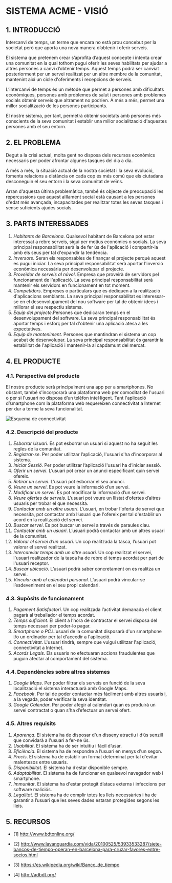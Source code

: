 ﻿# **SISTEMA ACME - VISIÓ** #

## **1. INTRODUCCIÓ** ##


Intercanvi de temps, un terme que encara no està prou concebut per la societat però que aporta una nova manera d’obtenir i oferir serveis. 

El sistema que pretenem crear s’aprofita d’aquest concepte i intenta crear una comunitat en la qual tothom pugui oferir les seves habilitats per ajudar a altres persones a canvi d’obtenir temps. Aquest temps podrà ser canviat posteriorment per un servei realitzat per un altre membre de la comunitat, mantenint així un cicle d'oferiments i recepcions de serveis.

L’intercanvi de temps és un mètode que permet a persones amb dificultats econòmiques, persones amb problemes de salut i persones amb problemes socials obtenir serveis que altrament no podrien. A més a més, permet una millor socialització de les persones participants.

El nostre sistema, per tant, permetrà obtenir societats amb persones més conscients de la seva comunitat i establir una millor socialització d'aquestes persones amb el seu entorn. 


## **2. EL PROBLEMA** ##

Degut a la crisi actual, molta gent no disposa dels recursos econòmics necessaris per poder afrontar algunes tasques del dia a dia.
 
A més a més, la situació actual de la nostra societat i la seva evolució, fomenta relacions a distància on cada cop és més comú que els ciutadans desconeguin el seu entorn i la seva comunitat de veïns.

 Arran d'aquesta última problemàtica, també és objecte de preocupació les repercussions que aquest aïllament social està causant a les persones d'edat més avançada, incapacitades per realitzar totes les seves tasques i sense suficients ajudes socials. 


## **3. PARTS INTERESSADES** ##

1. *Habitants de Barcelona*. Qualsevol habitant de Barcelona pot estar interessat a rebre serveis, sigui per motius econòmics o socials. La seva principal responsabilitat serà la de fer ús de l'aplicació i compartir-la amb els seus per tal d'expandir la tendència.
2. *Inversors*. Seran els responsables de finançar el projecte perquè aquest es pugui iniciar. La seva principal responsabilitat serà aportar l'inversió econòmica necessària per desenvolupar el projecte.
3. *Proveïdor de serveis al núvol*. Empresa que proveirà de servidors pel funcionament de l'aplicació. La seva principal responsabilitat serà mantenir els servidors en funcionament en tot moment.
4. *Competidors*. Empreses o particulars que es dediquen a la realització d'aplicacions semblants. La seva principal responsabilitat es interessar-se en el desenvolupament del nou software per tal de obtenir idees i millorar el seu respectiu sistema.
5. *Equip del projecte*.Persones que dedicaran temps en el desenvolupament del software. La seva principal responsabilitat és aportar temps i esforç per tal d'obtenir una aplicació atesa a les expectatives.
6. *Equip de manteniment*. Persones que mantindran el sistema un cop acabat de desenvolupar. La seva principal responsabilitat és garantir la estabilitat de l'aplicació i mantenir-la al capdamunt del mercat.


## **4. EL PRODUCTE** ##

### 4.1. Perspectiva del producte ###

El nostre producte serà principalment una app per a smartphones. No obstant, també s'incorporarà una plataforma web per comoditat de l'usuari o per si l'usuari no disposa d’un telèfon intel·ligent. Tant l'aplicació d’smartphone com la plataforma web requereixen connectivitat a Internet per dur a terme la seva funcionalitat.


![Esquema de connectivitat](https://bytebucket.org/AlbertSuarez/gps-up-23/raw/97148a1a27ccfb3e0d85c2fb93ae70f7a7f9e512/EsquemaDeConnectivitat.png?token=499c5cb1928375b8cab567f7a993c08ff775e0b6)

### 4.2. Descripció del producte ###

1. *Esborrar Usuari*. Es pot esborrar un usuari si aquest no ha seguit les regles de la comunitat.
2. *Registrar-se*. Per poder utilitzar l’aplicació, l'usuari s'ha d'incorporar al sistema. 
3. *Iniciar Sessió*. Per poder utilitzar l’aplicació l'usuari ha d’iniciar sessió. 
4. *Oferir un servei*. L’usuari pot crear un anunci especificant quin servei ofereix.
5. *Retirar un servei*. L’usuari pot esborrar el seu anunci.
6. *Veure un servei*. Es pot veure la informació d’un servei.
7. *Modificar un servei*. Es pot modificar la informació d’un servei.
6. *Veure ofertes de serveis*. L’usuari pot veure un llistat d’ofertes d’altres usuaris per trobar el que necessita.
8. *Contactar amb un altre usuari*. L’usuari, en trobar l'oferta de servei que necessita, pot contactar amb l’usuari que l'ofereix per tal d'establir un acord en la realització del servei.
9. *Buscar servei*. Es pot buscar un servei a través de paraules clau.
10. *Contactar amb un usuari*. L’usuari podrà contactar amb un altres usuari de la comunitat.
11. *Valorar el servei d’un usuari*. Un cop realitzada la tasca, l’usuari pot valorar el servei realitzat.
12. *Intercanviar temps amb un altre usuari*. Un cop realitzat el servei, l'usuari realitzador de la tasca ha de rebre el temps acordat per part de l'usuari receptor.
13. *Buscar ubicació*. L’usuari podrà saber concretament on es realitza un servei.
14. *Vincular amb el calendari personal*. L’usuari podrà vincular-se l’esdeveniment en el seu propi calendari.

 
### 4.3. Supòsits de funcionament ###

1. *Pagament Satisfactori*. Un cop realitzada l’activitat demanada el client pagarà al treballador el temps acordat.
2. *Temps suficient*. El client a l’hora de contractar el servei disposa del temps necessari per poder-lo pagar.
3. *Smartphone o PC*.L'usuari de la comunitat disposarà d'un smartphone i/o un ordinador per tal d'accedir a l'aplicació.
4. *Connectivitat*. L'usuari tindrà, sempre que vulgui utilitzar l'aplicació, connectivitat a Internet.
5. *Acords Legals*. Els usuaris no efectuaran accions fraudulentes que puguin afectar al comportament del sistema.
 
### 4.4. Dependències sobre altres sistemes ###

1. *Google Maps*. Per poder filtrar els serveis en funció de la seva localització el sistema interactuarà amb Google Maps.
2. *Facebook*. Per tal de poder contactar més fàcilment amb altres usuaris i, a la vegada, poder verificar la seva identitat.
1. *Google Calendar*. Per poder afegir al calendari quan es produirà un servei contractat o quan s’ha d’efectuar un servei ofert.

  
### 4.5. Altres requisits ###

1. *Aparença*. El sistema ha de disposar d'un disseny atractiu i d’ús senzill que convidarà a l'usuari a fer-ne ús.
2. *Usabilitat*. El sistema ha de ser intuïtiu i fàcil d’usar.
3. *Eficiència*. El sistema ha de respondre a l’usuari en menys d'un segon.
4. *Precís*. El sistema ha de establir un format determinat per tal d'evitar malentesos entre usuaris.
5. *Disponibilitat*. El sistema ha d’estar disponible sempre.
6. *Adaptabilitat*. El sistema ha de funcionar en qualsevol navegador web i smartphone.
7. *Immunitat*. El sistema ha d'estar protegit d’atacs externs i infeccions per software maliciós.
8. *Legalitat*. El sistema ha de complir totes les lleis necessàries i ha de garantir a l’usuari que les seves dades estaran protegides segons les lleis.

## **5. RECURSOS** ##

* [1] http://www.bdtonline.org/

* [2] http://www.lavanguardia.com/vida/20100525/53933533287/siete-bancos-de-tiempo-operan-en-barcelona-para-cruzar-favores-entre-socios.html

* [3] https://es.wikipedia.org/wiki/Banco_de_tiempo

* [4] http://adbdt.org/
